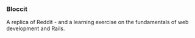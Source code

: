 ### Bloccit
A replica of Reddit - and a learning exercise on the fundamentals of web development and Rails.